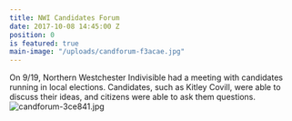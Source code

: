 ```yaml
---
title: NWI Candidates Forum
date: 2017-10-08 14:45:00 Z
position: 0
is featured: true
main-image: "/uploads/candforum-f3acae.jpg"
---
```


On 9/19, Northern Westchester Indivisible had a meeting with candidates running in local elections. Candidates, such as Kitley Covill, were able to discuss their ideas, and citizens were able to ask them questions.![candforum-3ce841.jpg](/uploads/candforum-3ce841.jpg)